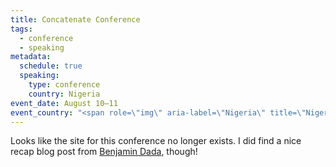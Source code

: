 ```yaml
---
title: Concatenate Conference
tags:
  - conference
  - speaking
metadata:
  schedule: true
  speaking:
    type: conference
    country: Nigeria
event_date: August 10–11
event_country: "<span role=\"img\" aria-label=\"Nigeria\" title=\"Nigeria\">\U0001F1F3\U0001F1EC</span>"
---
```


Looks like the site for this conference no longer exists. I did find a nice recap blog post from [Benjamin Dada](https://www.benjamindada.com/concatenate-conf-recap/), though!
